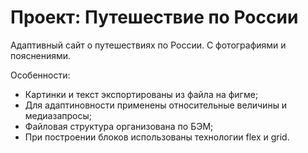 Проект: Путешествие по России
=====================================

Адаптивный сайт о путешествиях по России.
С фотографиями и пояснениями.


Особенности:

- Картинки и текст экспортированы из файла на фигме;
- Для адаптиновности применены относительные величины и медиазапросы;
- Файловая структура организована по БЭМ;
- При построении блоков использованы технологии flex и grid.